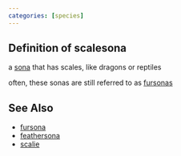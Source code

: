```yaml
---
categories: [species]
---
```

## Definition of scalesona

a [sona](./sona) that has scales, like dragons or reptiles

often, these sonas are still referred to as [fursonas](./fursona)

## See Also

- [fursona](./fursona)
- [feathersona](./feathersona)
- [scalie](./scalie)
